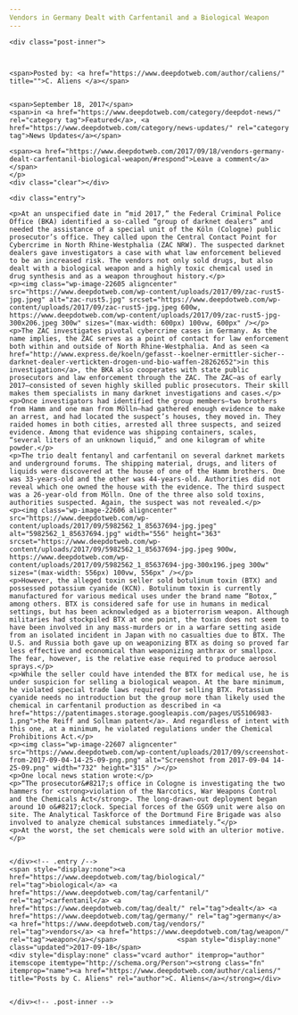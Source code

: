 ```yaml
---
Vendors in Germany Dealt with Carfentanil and a Biological Weapon
---
```

<article class="post-listing post-22601 post type-post status-publish format-standard has-post-thumbnail hentry category-deepdot-news category-news-updates tag-biological tag-carfentanil tag-dealt tag-germany tag-vendors tag-weapon">
    
    <div class="post-inner">
    
    
        
    <span>Posted by: <a href="https://www.deepdotweb.com/author/caliens/" title="">C. Aliens </a></span>
    
    
    <span>September 18, 2017</span>
    <span>in <a href="https://www.deepdotweb.com/category/deepdot-news/" rel="category tag">Featured</a>, <a href="https://www.deepdotweb.com/category/news-updates/" rel="category tag">News Updates</a></span>
    
    <span><a href="https://www.deepdotweb.com/2017/09/18/vendors-germany-dealt-carfentanil-biological-weapon/#respond">Leave a comment</a></span>
    </p>
    <div class="clear"></div>
    
    <div class="entry">
    
    <p>At an unspecified date in “mid 2017,” the Federal Criminal Police Office (BKA) identified a so-called “group of darknet dealers” and needed the assistance of a special unit of the Köln (Cologne) public prosecutor’s office. They called upon the Central Contact Point for Cybercrime in North Rhine-Westphalia (ZAC NRW). The suspected darknet dealers gave investigators a case with what law enforcement believed to be an increased risk. The vendors not only sold drugs, but also dealt with a biological weapon and a highly toxic chemical used in drug synthesis and as a weapon throughout history.</p>
    <p><img class="wp-image-22605 aligncenter" src="https://www.deepdotweb.com/wp-content/uploads/2017/09/zac-rust5-jpg.jpeg" alt="zac-rust5.jpg" srcset="https://www.deepdotweb.com/wp-content/uploads/2017/09/zac-rust5-jpg.jpeg 600w, https://www.deepdotweb.com/wp-content/uploads/2017/09/zac-rust5-jpg-300x206.jpeg 300w" sizes="(max-width: 600px) 100vw, 600px" /></p>
    <p>The ZAC investigates pivotal cybercrime cases in Germany. As the name implies, the ZAC serves as a point of contact for law enforcement both within and outside of North Rhine-Westphalia. And as seen <a href="http://www.express.de/koeln/gefasst--koelner-ermittler-sicher--darknet-dealer-vertickten-drogen-und-bio-waffen-28262652">in this investigation</a>, the BKA also cooperates with state public prosecutors and law enforcement through the ZAC. The ZAC—as of early 2017—consisted of seven highly skilled public prosecutors. Their skill makes them specialists in many darknet investigations and cases.</p>
    <p>Once investigators had identified the group members—two brothers from Hamm and one man from Mölln—had gathered enough evidence to make an arrest, and had located the suspect’s houses, they moved in. They raided homes in both cities, arrested all three suspects, and seized evidence. Among that evidence was shipping containers, scales, “several liters of an unknown liquid,” and one kilogram of white powder.</p>
    <p>The trio dealt fentanyl and carfentanil on several darknet markets and underground forums. The shipping material, drugs, and liters of liquids were discovered at the house of one of the Hamm brothers. One was 33-years-old and the other was 44-years-old. Authorities did not reveal which one owned the house with the evidence. The third suspect was a 26-year-old from Mölln. One of the three also sold toxins, authorities suspected. Again, the suspect was not revealed.</p>
    <p><img class="wp-image-22606 aligncenter" src="https://www.deepdotweb.com/wp-content/uploads/2017/09/5982562_1_85637694-jpg.jpeg" alt="5982562_1_85637694.jpg" width="556" height="363" srcset="https://www.deepdotweb.com/wp-content/uploads/2017/09/5982562_1_85637694-jpg.jpeg 900w, https://www.deepdotweb.com/wp-content/uploads/2017/09/5982562_1_85637694-jpg-300x196.jpeg 300w" sizes="(max-width: 556px) 100vw, 556px" /></p>
    <p>However, the alleged toxin seller sold botulinum toxin (BTX) and possessed potassium cyanide (KCN). Botulinum toxin is currently manufactured for various medical uses under the brand name “Botox,” among others. BTX is considered safe for use in humans in medical settings, but has been acknowledged as a bioterrorism weapon. Although militaries had stockpiled BTX at one point, the toxin does not seem to have been involved in any mass-murders or in a warfare setting aside from an isolated incident in Japan with no casualties due to BTX. The U.S. and Russia both gave up on weaponizing BTX as doing so proved far less effective and economical than weaponizing anthrax or smallpox. The fear, however, is the relative ease required to produce aerosol sprays.</p>
    <p>While the seller could have intended the BTX for medical use, he is under suspicion for selling a biological weapon. At the bare minimum, he violated special trade laws required for selling BTX. Potassium cyanide needs no introduction but the group more than likely used the chemical in carfentanil production as described in <a href="https://patentimages.storage.googleapis.com/pages/US5106983-1.png">the Reiff and Sollman patent</a>. And regardless of intent with this one, at a minimum, he violated regulations under the Chemical Prohibitions Act.</p>
    <p><img class="wp-image-22607 aligncenter" src="https://www.deepdotweb.com/wp-content/uploads/2017/09/screenshot-from-2017-09-04-14-25-09-png.png" alt="Screenshot from 2017-09-04 14-25-09.png" width="732" height="315" /></p>
    <p>One local news station wrote:</p>
    <p>“The prosecutor&#8217;s office in Cologne is investigating the two hammers for <strong>violation of the Narcotics, War Weapons Control and the Chemicals Act</strong>. The long-drawn-out deployment began around 10 o&#8217;clock. Special forces of the GSG9 unit were also on site. The Analytical Taskforce of the Dortmund Fire Brigade was also involved to analyze chemical substances immediately.”</p>
    <p>At the worst, the set chemicals were sold with an ulterior motive.</p>
    
    
    </div><!-- .entry /-->
    <span style="display:none"><a href="https://www.deepdotweb.com/tag/biological/" rel="tag">biological</a> <a href="https://www.deepdotweb.com/tag/carfentanil/" rel="tag">carfentanil</a> <a href="https://www.deepdotweb.com/tag/dealt/" rel="tag">dealt</a> <a href="https://www.deepdotweb.com/tag/germany/" rel="tag">germany</a> <a href="https://www.deepdotweb.com/tag/vendors/" rel="tag">vendors</a> <a href="https://www.deepdotweb.com/tag/weapon/" rel="tag">weapon</a></span>				<span style="display:none" class="updated">2017-09-18</span>
    <div style="display:none" class="vcard author" itemprop="author" itemscope itemtype="http://schema.org/Person"><strong class="fn" itemprop="name"><a href="https://www.deepdotweb.com/author/caliens/" title="Posts by C. Aliens" rel="author">C. Aliens</a></strong></div>
    
    
    </div><!-- .post-inner -->
</article><!-- .post-listing -->

